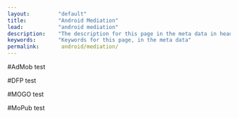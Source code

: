 ```yaml
---
layout:         "default"
title:          "Android Mediation"
lead:           "android mediation"
description:    "The description for this page in the meta data in header."
keywords:       "Keywords for this page, in the meta data"
permalink:       android/mediation/
---
```

#AdMob
test

#DFP
test

#MOGO
test

#MoPub
test

